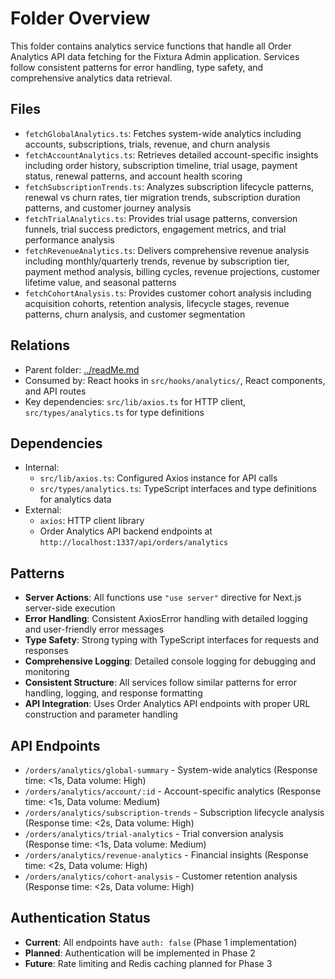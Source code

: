# Folder Overview

This folder contains analytics service functions that handle all Order Analytics API data fetching for the Fixtura Admin application. Services follow consistent patterns for error handling, type safety, and comprehensive analytics data retrieval.

## Files

- `fetchGlobalAnalytics.ts`: Fetches system-wide analytics including accounts, subscriptions, trials, revenue, and churn analysis
- `fetchAccountAnalytics.ts`: Retrieves detailed account-specific insights including order history, subscription timeline, trial usage, payment status, renewal patterns, and account health scoring
- `fetchSubscriptionTrends.ts`: Analyzes subscription lifecycle patterns, renewal vs churn rates, tier migration trends, subscription duration patterns, and customer journey analysis
- `fetchTrialAnalytics.ts`: Provides trial usage patterns, conversion funnels, trial success predictors, engagement metrics, and trial performance analysis
- `fetchRevenueAnalytics.ts`: Delivers comprehensive revenue analysis including monthly/quarterly trends, revenue by subscription tier, payment method analysis, billing cycles, revenue projections, customer lifetime value, and seasonal patterns
- `fetchCohortAnalysis.ts`: Provides customer cohort analysis including acquisition cohorts, retention analysis, lifecycle stages, revenue patterns, churn analysis, and customer segmentation

## Relations

- Parent folder: [../readMe.md](../readMe.md)
- Consumed by: React hooks in `src/hooks/analytics/`, React components, and API routes
- Key dependencies: `src/lib/axios.ts` for HTTP client, `src/types/analytics.ts` for type definitions

## Dependencies

- Internal:
  - `src/lib/axios.ts`: Configured Axios instance for API calls
  - `src/types/analytics.ts`: TypeScript interfaces and type definitions for analytics data
- External:
  - `axios`: HTTP client library
  - Order Analytics API backend endpoints at `http://localhost:1337/api/orders/analytics`

## Patterns

- **Server Actions**: All functions use `"use server"` directive for Next.js server-side execution
- **Error Handling**: Consistent AxiosError handling with detailed logging and user-friendly error messages
- **Type Safety**: Strong typing with TypeScript interfaces for requests and responses
- **Comprehensive Logging**: Detailed console logging for debugging and monitoring
- **Consistent Structure**: All services follow similar patterns for error handling, logging, and response formatting
- **API Integration**: Uses Order Analytics API endpoints with proper URL construction and parameter handling

## API Endpoints

- `/orders/analytics/global-summary` - System-wide analytics (Response time: <1s, Data volume: High)
- `/orders/analytics/account/:id` - Account-specific analytics (Response time: <1s, Data volume: Medium)
- `/orders/analytics/subscription-trends` - Subscription lifecycle analysis (Response time: <2s, Data volume: High)
- `/orders/analytics/trial-analytics` - Trial conversion analysis (Response time: <1s, Data volume: Medium)
- `/orders/analytics/revenue-analytics` - Financial insights (Response time: <2s, Data volume: High)
- `/orders/analytics/cohort-analysis` - Customer retention analysis (Response time: <2s, Data volume: High)

## Authentication Status

- **Current**: All endpoints have `auth: false` (Phase 1 implementation)
- **Planned**: Authentication will be implemented in Phase 2
- **Future**: Rate limiting and Redis caching planned for Phase 3
